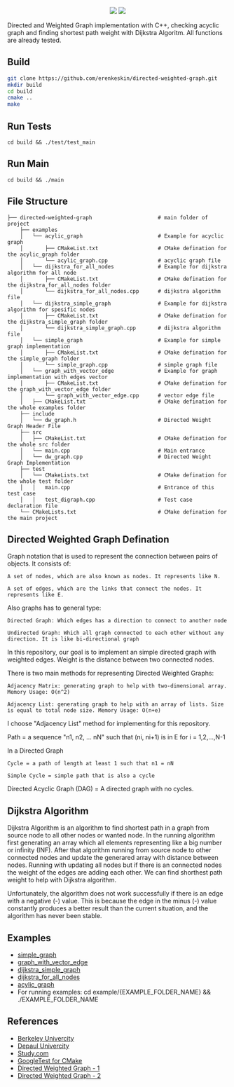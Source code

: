 <p align="center">
  <img src="https://github.com/erenkeskin/directed-weighted-graph/images/directed-weighted-graph-1.jpg" />
  <img src="https://github.com/erenkeskin/directed-weighted-graph/images/directed-weighted-graph-2.jpg" />
</p>

Directed and Weighted Graph implementation with C++, checking acyclic graph and finding shortest path weight with Dijkstra Algoritm. All functions are already tested.

## Build

```bash
git clone https://github.com/erenkeskin/directed-weighted-graph.git
mkdir build
cd build
cmake ..
make
```
## Run Tests
~~~
cd build && ./test/test_main
~~~

## Run Main
~~~
cd build && ./main
~~~

## File Structure

    ├── directed-weighted-graph                     # main folder of project
        ├── examples
        │   └── acylic_graph                        # Example for acyclic graph
        │       ├── CMakeList.txt                   # CMake defination for the acylic_graph folder  
        │       └── acylic_graph.cpp                # acyclic graph file    
        │   └── dijkstra_for_all_nodes              # Example for dijkstra algorithm for all node
        │       ├── CMakeList.txt                   # CMake defination for the dijkstra_for_all_nodes folder 
        │       └── dijkstra_for_all_nodes.cpp      # dijkstra algorithm file    
        │   └── dijkstra_simple_graph               # Example for dijkstra algorithm for spesific nodes 
        │       ├── CMakeList.txt                   # CMake defination for the dijkstra_simple_graph folder
        │       └── dijkstra_simple_graph.cpp       # dijkstra algorithm file  
        │   └── simple_graph                        # Example for simple graph implementation
        │       ├── CMakeList.txt                   # CMake defination for the simple_graph folder
        │       └── simple_graph.cpp                # simple graph file    
        │   └── graph_with_vector_edge              # Example for graph implementation with edges vector
        │       ├── CMakeList.txt                   # CMake defination for the graph_with_vector_edge folder
        │       └── graph_with_vector_edge.cpp      # vector edge file
        │   ├── CMakeList.txt                       # CMake defination for the whole examples folder    
        ├── include
        │   └── dw_graph.h                          # Directed Weight Graph Header File              
        ├── src
        │   ├── CMakeList.txt                       # CMake defination for the whole src folder
        │   └── main.cpp                            # Main entrance
        │   └── dw_graph.cpp                        # Directed Weight Graph Implementation
        ├── test                
        │   └── CMakeLists.txt                      # CMake defination for the whole test folder
        │   │   main.cpp                            # Entrance of this test case
        │   │   test_digraph.cpp                    # Test case declaration file 
        └── CMakeLists.txt                          # CMake defination for the main project

## Directed Weighted Graph Defination
Graph notation that is used to represent the connection between pairs of objects. It consists of:

    A set of nodes, which are also known as nodes. It represents like N.

    A set of edges, which are the links that connect the nodes. It represents like E.

Also graphs has to general type:

    Directed Graph: Which edges has a direction to connect to another node

    Undirected Graph: Which all graph connected to each other without any direction. It is like bi-directional graph

In this repository, our goal is to implement an simple directed graph with weighted edges. Weight is the distance between two connected nodes.

There is two main methods for representing Directed Weighted Graphs:
    
    Adjacency Matrix: generating graph to help with two-dimensional array. Memory Usage: O(n^2)

    Adjacency List: generating graph to help with an array of lists. Size is equal to total node size. Memory Usage: O(n+e)

I choose "Adjacency List" method for implementing for this repository.

Path = a sequence "n1, n2, ... nN" such that (ni, ni+1) is in E for i = 1,2,...,N-1

In a Directed Graph

    Cycle = a path of length at least 1 such that n1 = nN

    Simple Cycle = simple path that is also a cycle

Directed Acyclic Graph (DAG) = A directed graph with no cycles.


## Dijkstra Algorithm
Dijkstra Algorithm is an algorithm to find shortest path in a graph from source node to all other nodes or wanted node. In the running algorithm first generating an array which all elements representing like a big number or infinity (INF). After that algorithm running from source node to other connected nodes and update the generared array with distance between nodes. Running with updating all nodes but if there is an connected nodes the weight of the edges are adding each other. We can find shorthest path weight to help with Dijkstra algorithm.

Unfortunately, the algorithm does not work successfully if there is an edge with a negative (-) value. This is because the edge in the minus (-) value constantly produces a better result than the current situation, and the algorithm has never been stable.

## Examples
- [simple_graph]
- [graph_with_vector_edge]
- [dijkstra_simple_graph]
- [dijkstra_for_all_nodes]
- [acylic_graph]
- For running examples: cd example/{EXAMPLE_FOLDER_NAME} && ./EXAMPLE_FOLDER_NAME

## References
- [Berkeley Univercity]
- [Depaul Univercity]
- [Study.com]
- [GoogleTest for CMake]
- [Directed Weighted Graph - 1]
- [Directed Weighted Graph - 2]

[simple_graph]: <https://github.com/erenkeskin/directed-weighted-graph/examples/simple_graph>
[graph_with_vector_edge]: <https://github.com/erenkeskin/directed-weighted-graph/examples/graph_with_vector_edge>
[dijkstra_simple_graph]: <https://github.com/erenkeskin/directed-weighted-graph/examples/dijkstra_simple_graph>
[dijkstra_for_all_nodes]: <https://github.com/erenkeskin/directed-weighted-graph/examples/dijkstra_for_all_nodes>
[acylic_graph]: <https://github.com/erenkeskin/directed-weighted-graph/examples/acylic_graph>

[Berkeley Univercity]: <https://people.eecs.berkeley.edu/~nirkhe/cs38notes/graph.pdf>
[Depaul Univercity]: <https://condor.depaul.edu/glancast/393class/docs/lecMay25.html>
[Study.com]: <https://study.com/academy/lesson/weighted-graphs-implementation-dijkstra-algorithm.html>
[GoogleTest for CMake]: <https://github.com/YouYue123/GoogleTest-With-CMake>
[Directed Weighted Graph - 1]: <https://www.grasshopper3d.com/forum/topics/adjacency-matrix-to-a-weighted-directed-graph>
[Directed Weighted Graph - 2]: <https://algorithms.tutorialhorizon.com/weighted-graph-implementation-java/>